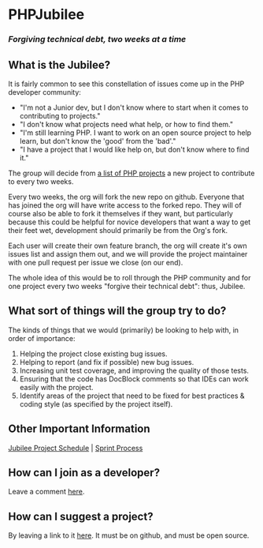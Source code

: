 # PHPJubilee

### *Forgiving technical debt, two weeks at a time*

## What is the Jubilee?

It is fairly common to see this constellation of issues come up in the PHP developer community:

- "I'm not a Junior dev, but I don't know where to start when it comes to contributing to projects."
- "I don't know what projects need what help, or how to find them."
- "I'm still learning PHP. I want to work on an open source project to help learn, but don't know the 'good' from the 'bad'."
- "I have a project that I would like help on, but don't know where to find it."

The group will decide from [a list of PHP projects](https://github.com/PHPJubilee/Project/issues/1) a new project to contribute to every two weeks.

Every two weeks, the org will fork the new repo on github. Everyone that has joined the org will have write access to the forked repo. They will of course also be able to fork it themselves if they want, but particularly because this could be helpful for novice developers that want a way to get their feet wet, development should primarily be from the Org's fork.

Each user will create their own feature branch, the org will create it's own issues list and assign them out, and we will provide the project maintainer with one pull request per issue we close (on our end).

The whole idea of this would be to roll through the PHP community and for one project every two weeks "forgive their technical debt": thus, Jubilee.

## What sort of things will the group try to do?

The kinds of things that we would (primarily) be looking to help with, in order of importance:

1. Helping the project close existing bug issues.
2. Helping to report (and fix if possible) new bug issues.
3. Increasing unit test coverage, and improving the quality of those tests.
4. Ensuring that the code has DocBlock comments so that IDEs can work easily with the project.
5. Identify areas of the project that need to be fixed for best practices & coding style (as specified by the project itself).

## Other Important Information

[Jubilee Project Schedule](SCHEDULE.md) | [Sprint Process](SPRINT.md)

## How can I join as a developer?

Leave a comment [here](https://github.com/PHPJubilee/Project/issues/2).

## How can I suggest a project?

By leaving a link to it [here](https://github.com/PHPJubilee/Project/issues/1). It must be on github, and must be open source.
